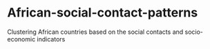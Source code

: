 # African-social-contact-patterns
Clustering African countries based on the social contacts and socio-economic indicators
